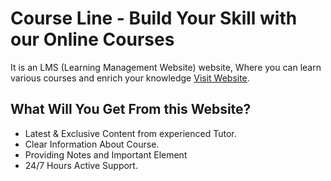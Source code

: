 # Course Line - Build Your Skill with our Online Courses

It is an LMS (Learning Management Website) website, Where you can learn various courses and enrich your knowledge [Visit Website](https://course-line.netlify.app/).

## What Will You Get From this Website?

- Latest & Exclusive Content from experienced Tutor.
- Clear Information About Course.
- Providing Notes and Important Element
- 24/7 Hours Active Support.
